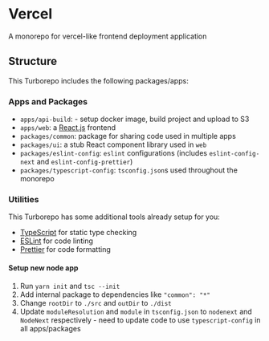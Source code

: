 # Vercel

A monorepo for vercel-like frontend deployment application

## Structure

This Turborepo includes the following packages/apps:

### Apps and Packages

-   `apps/api-build`: - setup docker image, build project and upload to S3
-   `apps/web`: a [React.js](https://react.dev/) frontend
-   `packages/common`: package for sharing code used in multiple apps
-   `packages/ui`: a stub React component library used in `web`
-   `packages/eslint-config`: `eslint` configurations (includes `eslint-config-next` and `eslint-config-prettier`)
-   `packages/typescript-config`: `tsconfig.json`s used throughout the monorepo

### Utilities

This Turborepo has some additional tools already setup for you:

-   [TypeScript](https://www.typescriptlang.org/) for static type checking
-   [ESLint](https://eslint.org/) for code linting
-   [Prettier](https://prettier.io) for code formatting

#### Setup new node app

1. Run `yarn init` and `tsc --init`
2. Add internal package to dependencies like `"common": "*"`
3. Change `rootDir` to `./src` and `outDir` to `./dist`
4. Update `moduleResolution` and `module` in `tsconfig.json` to `nodenext` and `NodeNext` respectively - need to update code to use `typescript-config` in all apps/packages
